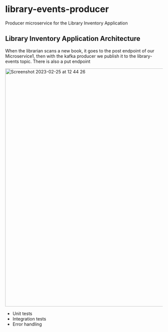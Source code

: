 # library-events-producer
Producer microservice for the Library Inventory Application

## Library Inventory Application Architecture

When the librarian scans a new book, it goes to the post endpoint of our Microservice1, then with the kafka producer we publish it to the library-events topic. There is also a put endpoint

<img width="763" alt="Screenshot 2023-02-25 at 12 44 26" src="https://user-images.githubusercontent.com/35624159/221352657-1a49730f-a8f7-4f0c-b83a-b2f7df5bf1de.png">

* Unit tests
* Integration tests
* Error handling
